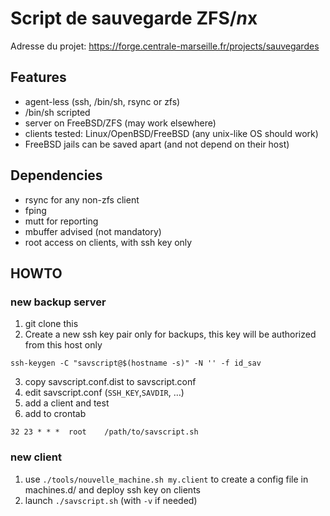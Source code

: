 # Script de sauvegarde ZFS/*n*x

 Adresse du projet: https://forge.centrale-marseille.fr/projects/sauvegardes

## Features

- agent-less (ssh, /bin/sh, rsync or zfs)
- /bin/sh scripted
- server on FreeBSD/ZFS (may work elsewhere)
- clients tested: Linux/OpenBSD/FreeBSD (any unix-like OS should work)
- FreeBSD jails can be saved apart (and not depend on their host)

## Dependencies
- rsync for any non-zfs client
- fping
- mutt for reporting
- mbuffer advised (not mandatory)
- root access on clients, with ssh key only

## HOWTO

### new backup server
1. git clone this
2. Create a new ssh key pair only for backups, this key will be authorized from this host only

  `ssh-keygen -C "savscript@$(hostname -s)" -N '' -f id_sav`

3. copy savscript.conf.dist to savscript.conf
4. edit savscript.conf (`SSH_KEY`,`SAVDIR`, …)
5. add a client and test
6. add to crontab

  `32 23 * * *	root	/path/to/savscript.sh`
 

### new client
1. use `./tools/nouvelle_machine.sh my.client` to create a config file in machines.d/ and deploy ssh key on clients
2. launch `./savscript.sh` (with `-v` if needed)


